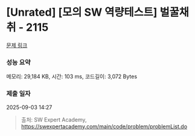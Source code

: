 # [Unrated] [모의 SW 역량테스트] 벌꿀채취 - 2115 

[문제 링크](https://swexpertacademy.com/main/code/problem/problemDetail.do?contestProbId=AV5V4A46AdIDFAWu) 

### 성능 요약

메모리: 29,184 KB, 시간: 103 ms, 코드길이: 3,072 Bytes

### 제출 일자

2025-09-03 14:27



> 출처: SW Expert Academy, https://swexpertacademy.com/main/code/problem/problemList.do